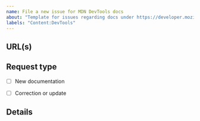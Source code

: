 ```yaml
---
name: File a new issue for MDN DevTools docs
about: "Template for issues regarding docs under https://developer.mozilla.org/en-US/Tools"
labels: "Content:DevTools"
---
```


## URL(s)
<!-- Please include the URL of the page(s) you are seeing the problem on, if it concerns one or more specific pages -->


## Request type
<!-- Select the appropriate option -->
- [ ] New documentation
- [ ] Correction or update


## Details
<!-- Tell us about the issue you saw. A clear description, links, and screenshots help us fix it faster. -->


